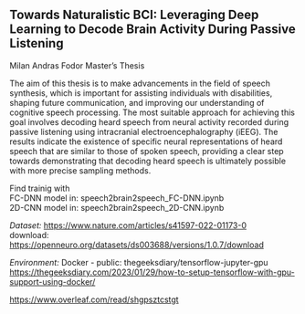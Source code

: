 ## Towards Naturalistic BCI: Leveraging Deep Learning to Decode Brain Activity During Passive Listening
Milan Andras Fodor
Master’s Thesis

The aim of this thesis is to make advancements in the field of speech synthesis, which is important for assisting individuals with disabilities, shaping future communication, and improving our understanding of cognitive speech processing. The most suitable approach for achieving this goal involves decoding heard speech from neural activity recorded during passive listening using intracranial electroencephalography (iEEG). The results indicate the existence of specific neural representations of heard speech that are similar to those of spoken speech, providing a clear step towards demonstrating that decoding heard speech is ultimately possible with more precise sampling methods.

Find trainig with <br>
FC-DNN model in: speech2brain2speech_FC-DNN.ipynb <br>
2D-CNN model in: speech2brain2speech_2D-CNN.ipynb


*Dataset:*  https://www.nature.com/articles/s41597-022-01173-0  
download: https://openneuro.org/datasets/ds003688/versions/1.0.7/download  


*Environment:*  Docker - public: thegeeksdiary/tensorflow-jupyter-gpu  
https://thegeeksdiary.com/2023/01/29/how-to-setup-tensorflow-with-gpu-support-using-docker/

https://www.overleaf.com/read/shgpsztcstgt
